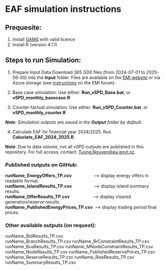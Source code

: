 EAF simulation instructions
====
## Prequesite:
1. Install [GAMS](https://www.gams.com/download/) with valid licence
2. Install R (version 4.1.1)

## Steps to run Simulation:

1. Prepare Input Data
Download 365 GDX files (from 2024-07-01 to 2025-06-30) into the **Input** folder.
Files are available on the [EMI website](https://www.emi.ea.govt.nz/Wholesale/Datasets/DispatchAndPricing/GDX/) or via Azure storage (see [instructions](https://www.emi.ea.govt.nz/Forum/thread/new-access-arrangements-to-emi-datasets-retirement-of-anonymous-ftp/) 
on the EMI forum).

2. Base case simulation:
Use either:
**Run_vSPD_Base.bat**, or
**vSPD_monthly_basecase.R**

3. Counter-factual simulation:
Use either:
**Run_vSPD_Counter.bat**, or
**vSPD_monthly_counter.R**

**_Note_**: _Simulation outputs are saved in the **Output** folder by default._

4. Calculate EAF for financial year 2024/2025.
Run **Caluclate_EAF_2024_2025.R**.

**Note**: Due to data volume, not all vSPD outputs are published in this repository. For full access, contact: Tuong.Nguyen@ea.govt.nz.

### Published outputs on GitHub:
**runName_EnergyOffers_TP.csv**&nbsp;&nbsp;&nbsp;&nbsp;&nbsp;&nbsp;&nbsp;&nbsp;&nbsp;&nbsp;&nbsp;&nbsp;&nbsp;&nbsp;&nbsp;&nbsp;&nbsp;&nbsp;--> display energy offers in readable format.  
**runName_IslandResults_TP.csv**&nbsp;&nbsp;&nbsp;&nbsp;&nbsp;&nbsp;&nbsp;&nbsp;&nbsp;&nbsp;&nbsp;&nbsp;&nbsp;&nbsp;&nbsp;&nbsp;&nbsp;&nbsp;--> display island summary results.  
**runName_OfferResults_TP.csv**&nbsp;&nbsp;&nbsp;&nbsp;&nbsp;&nbsp;&nbsp;&nbsp;&nbsp;&nbsp;&nbsp;&nbsp;&nbsp;&nbsp;&nbsp;&nbsp;&nbsp;&nbsp;&nbsp;--> display cleared generation/reserve results.  
**runName_PublishedEnergyPrices_TP.csv**&nbsp;&nbsp;--> display trading period final prices.  

### Other available outputs (on request):
runName_BidResults_TP.csv              
runName_BranchResults_TP.csv
runName_BrConstraintResults_TP.csv    
runName_BusResults_TP.csv
runName_MNodeConstraintResults_TP.csv
runName_NodeResults_TP.csv
runName_PublishedReservePrices_TP.csv
runName_ReserveResults_TP.csv
runName_RiskResults_TP.csv
runName_SummaryResults_TP.csv
